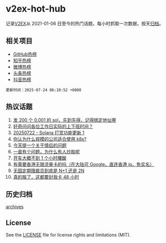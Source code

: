 # v2ex-hot-hub

 记录[V2EX](https://www.v2ex.com/)从 2021-01-06 日至今的热门话题。每小时抓取一次数据，按天[归档](archives)。
 
 ## 相关项目

- [GitHub热榜](https://github.com/snaildev/github-hot-hub)
- [知乎热榜](https://github.com/snaildev/zhihu-hot-hub)
- [微博热榜](https://github.com/snaildev/weibo-hot-hub)
- [头条热榜](https://github.com/snaildev/toutiao-hot-hub)
- [抖音热榜](https://github.com/snaildev/douyin-hot-hub)


 `更新时间：2025-07-24 06:10:52 +0800`

## 热议话题

1. [发 200 个 0.001 的 sol，先到先得，记得绑定地址喔](https://www.v2ex.com/t/1147109)
1. [好奇问问各位工作日实际的上下班时间？](https://www.v2ex.com/t/1147024)
1. [20250722 - Solana 打赏功能更新 1](https://www.v2ex.com/t/1147010)
1. [你认为什么规模的公司适合使用 k8s?](https://www.v2ex.com/t/1147021)
1. [今天提一个关于情侣的问题](https://www.v2ex.com/t/1147151)
1. [一直有个问题，为什么有人炒股呢](https://www.v2ex.com/t/1147131)
1. [开车大概不到 1 个小时腰酸](https://www.v2ex.com/t/1147023)
1. [有需要香港无限流量卡的吗（在大陆可 Google，直连香港 ip，免实名）](https://www.v2ex.com/t/1147071)
1. [无固定期限裁员到底是 N+1 还是 2N](https://www.v2ex.com/t/1147098)
1. [真的服了，这都要封我卡 48 小时](https://www.v2ex.com/t/1147033)

## 历史归档

[archives](archives)

## License

See the [LICENSE](LICENSE) file for license rights and limitations (MIT).
